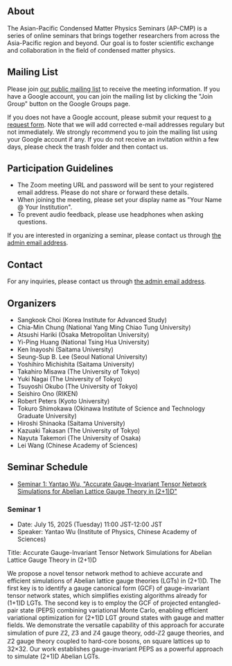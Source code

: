 ## About

The Asian-Pacific Condensed Matter Physics Seminars (AP-CMP) is a series of online seminars that brings together researchers from across the Asia-Pacific region and beyond. Our goal is to foster scientific exchange and collaboration in the field of condensed matter physics.

## Mailing List
Please join [our public mailing list](https://groups.google.com/g/apcmpseminar_public/) to receive the meeting information.
If you have a Google account, you can join the mailing list by clicking the "Join Group" button on the Google Groups page.

If you does not have a Google account, please submit your request to [a request form](https://forms.gle/vXqGaJDk1SyiyqZn6).
Note that we will add corrected e-mail addresses regulary but not immediately.
We strongly recommend you to join the mailing list using your Google account if any.
If you do not receive an invitation within a few days, please check the trash folder and then contact us.

## Participation Guidelines

* The Zoom meeting URL and password will be sent to your registered email address. Please do not share or forward these details.
* When joining the meeting, please set your display name as "Your Name @ Your Institution".
* To prevent audio feedback, please use headphones when asking questions.


If you are interested in organizing a seminar, please contact us through [the admin email address](mailto:mapcmpseminar_admin@googlegroups.com).

## Contact

For any inquiries, please contact us through [the admin email address](mailto:mapcmpseminar_admin@googlegroups.com).


## Organizers
- Sangkook Choi (Korea Institute for Advanced Study)
- Chia-Min Chung (National Yang Ming Chiao Tung University)
- Atsushi Hariki (Osaka Metropolitan University)
- Yi-Ping Huang (National Tsing Hua University)
- Ken Inayoshi (Saitama University)
- Seung-Sup B. Lee (Seoul National University)
- Yoshihiro Michishita (Saitama University)
- Takahiro Misawa (The University of Tokyo)
- Yuki Nagai (The University of Tokyo)
- Tsuyoshi Okubo (The University of Tokyo)
- Seishiro Ono (RIKEN)
- Robert Peters (Kyoto University)
- Tokuro Shimokawa (Okinawa Institute of Science and Technology Graduate University)
- Hiroshi Shinaoka (Saitama University)
- Kazuaki Takasan (The University of Tokyo)
- Nayuta Takemori (The University of Osaka)
- Lei Wang (Chinese Academy of Sciences)

## Seminar Schedule

- [Seminar 1: Yantao Wu, "Accurate Gauge-Invariant Tensor Network Simulations for Abelian Lattice Gauge Theory in (2+1)D"](#seminar-1)

### Seminar 1
* Date: July 15, 2025 (Tuesday) 11:00 JST-12:00 JST
* Speaker: Yantao Wu (Institute of Physics, Chinese Academy of Sciences)<br>

Title: Accurate Gauge-Invariant Tensor Network Simulations for Abelian Lattice Gauge Theory in (2+1)D

We propose a novel tensor network method to achieve accurate and efficient simulations of Abelian lattice gauge theories (LGTs) in (2+1)D. The first key is to identify a gauge canonical form (GCF) of gauge-invariant tensor network states, which simplifies existing algorithms already for (1+1)D LGTs. The second key is to employ the GCF of projected entangled-pair state (PEPS) combining variational Monte Carlo, enabling efficient variational optimization for (2+1)D LGT ground states with gauge and matter fields. We demonstrate the versatile capability of this approach for accurate simulation of pure ℤ2, ℤ3 and ℤ4 gauge theory, odd-ℤ2 gauge theories, and ℤ2 gauge theory coupled to hard-core bosons, on square lattices up to 32×32. Our work establishes gauge-invariant PEPS as a powerful approach to simulate (2+1)D Abelian LGTs.
